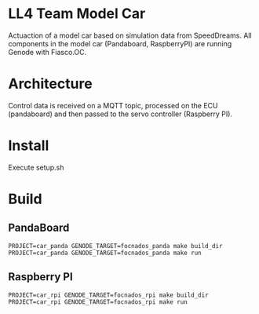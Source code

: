 LL4 Team Model Car
===
Actuaction of a model car based on simulation data from SpeedDreams.
All components in the model car (Pandaboard, RaspberryPI) are running Genode with Fiasco.OC.

# Architecture
Control data is received on a MQTT topic, processed on the ECU (pandaboard) and then passed to the servo controller (Raspberry PI).


# Install
Execute setup.sh

# Build
## PandaBoard
```
PROJECT=car_panda GENODE_TARGET=focnados_panda make build_dir
PROJECT=car_panda GENODE_TARGET=focnados_panda make run
```

## Raspberry PI
```
PROJECT=car_rpi GENODE_TARGET=focnados_rpi make build_dir
PROJECT=car_rpi GENODE_TARGET=focnados_rpi make run
```
